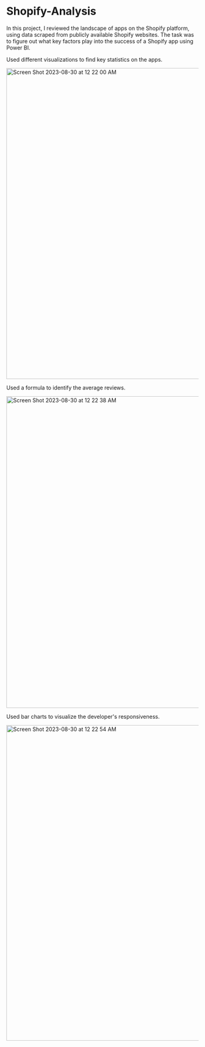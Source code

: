 # Shopify-Analysis
In this project, I reviewed the landscape of apps on the Shopify platform, using data scraped from publicly available Shopify websites. The task was to figure out what key factors play into the success of a Shopify app using Power BI.

Used different visualizations to find key statistics on the apps.

<img width="814" alt="Screen Shot 2023-08-30 at 12 22 00 AM" src="https://github.com/jaycebrayboy/Shopify-Analysis/assets/141188945/3c6826c9-2f7c-40c9-b7d9-60d4960b66ef">

Used a formula to identify the average reviews.

<img width="816" alt="Screen Shot 2023-08-30 at 12 22 38 AM" src="https://github.com/jaycebrayboy/Shopify-Analysis/assets/141188945/fa0dd5f1-a091-4e0d-a30b-f88a88a64837">

Used bar charts to visualize the developer's responsiveness. 

<img width="826" alt="Screen Shot 2023-08-30 at 12 22 54 AM" src="https://github.com/jaycebrayboy/Shopify-Analysis/assets/141188945/0717004e-5d72-4e9c-b19b-be488fc2b52d">
